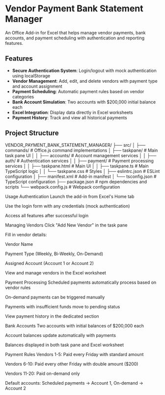 # Vendor Payment Bank Statement Manager

An Office Add-in for Excel that helps manage vendor payments, bank accounts, and payment scheduling with authentication and reporting features.

## Features

- **Secure Authentication System**: Login/logout with mock authentication using localStorage
- **Vendor Management**: Add, edit, and delete vendors with payment type and account assignment
- **Payment Scheduling**: Automatic payment rules based on vendor categories
- **Bank Account Simulation**: Two accounts with $200,000 initial balance each
- **Excel Integration**: Display data directly in Excel worksheets
- **Payment History**: Track and view all historical payments

## Project Structure
VENDOR_PAYMENT_BANK_STATEMENT_MANAGER/
├── src/
│ ├── commands/ # Office.js command implementations
│ ├── taskpane/ # Main task pane UI
│ │ ├── accounts/ # Account management services
│ │ ├── auth/ # Authentication services
│ │ ├── payment/ # Payment processing services
│ │ ├── taskpane.html # Main UI
│ │ ├── taskpane.ts # Main TypeScript logic
│ │ └── taskpane.css # Styles
│ ├── eslintrc.json # ESLint configuration
│ ├── manifest.xml # Add-in manifest
│ └── tsconfig.json # TypeScript configuration
├── package.json # npm dependencies and scripts
└── webpack.config.js # Webpack configuration


Usage
Authentication
Launch the add-in from Excel's Home tab

Use the login form with any credentials (mock authentication)

Access all features after successful login

Managing Vendors
Click "Add New Vendor" in the task pane

Fill in vendor details:

Vendor Name

Payment Type (Weekly, Bi-Weekly, On-Demand)

Assigned Account (Account 1 or Account 2)

View and manage vendors in the Excel worksheet

Payment Processing
Scheduled payments automatically process based on vendor rules

On-demand payments can be triggered manually

Payments with insufficient funds move to pending status

View payment history in the dedicated section

Bank Accounts
Two accounts with initial balances of $200,000 each

Account balances update automatically with payments

Balances displayed in both task pane and Excel worksheet

Payment Rules
Vendors 1-5: Paid every Friday with standard amount

Vendors 6-10: Paid every other Friday with double amount ($200)

Vendors 11-20: Paid on-demand only

Default accounts: Scheduled payments → Account 1, On-demand → Account 2